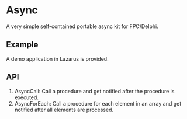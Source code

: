 # Async

A very simple self-contained portable async kit for FPC/Delphi.

## Example

A demo application in Lazarus is provided.

## API

1. AsyncCall: Call a procedure and get notified after the procedure is executed.
2. AsyncForEach: Call a procedure for each element in an array and get notified after all elements are processed.
